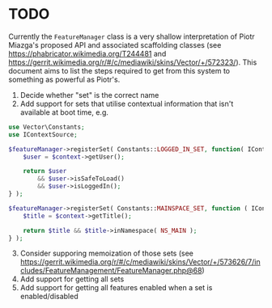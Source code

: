 TODO
====

Currently the `FeatureManager` class is a very shallow interpretation of Piotr Miazga's proposed
API and associated scaffolding classes (see https://phabricator.wikimedia.org/T244481 and
https://gerrit.wikimedia.org/r/#/c/mediawiki/skins/Vector/+/572323/). This document aims to list
the steps required to get from this system to something as powerful as Piotr's.

1. Decide whether "set" is the correct name
2. Add support for sets that utilise contextual information that isn't available at boot time, e.g.

```php
use Vector\Constants;
use IContextSource;

$featureManager->registerSet( Constants::LOGGED_IN_SET, function( IContextSource $context ) {
	$user = $context->getUser();

	return $user
		&& $user->isSafeToLoad()
		&& $user->isLoggedIn();
} );

$featureManager->registerSet( Constants::MAINSPACE_SET, function ( IContextSource $context ) {
	$title = $context->getTitle();

	return $title && $title->inNamespace( NS_MAIN );
} );
```

3. Consider supporing memoization of those sets (see https://gerrit.wikimedia.org/r/#/c/mediawiki/skins/Vector/+/573626/7/includes/FeatureManagement/FeatureManager.php@68)
4. Add support for getting all sets
5. Add support for getting all features enabled when a set is enabled/disabled
